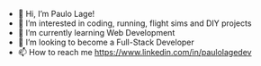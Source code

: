 - 👋 Hi, I’m Paulo Lage!
- 👀 I’m interested in coding, running, flight sims and DIY projects
- 🌱 I’m currently learning Web Development
- 💞️ I’m looking to become a Full-Stack Developer
- 📫 How to reach me https://www.linkedin.com/in/paulolagedev

<!---
pauloLage88/pauloLage88 is a ✨ special ✨ repository because its `README.md` (this file) appears on your GitHub profile.
You can click the Preview link to take a look at your changes.
--->
